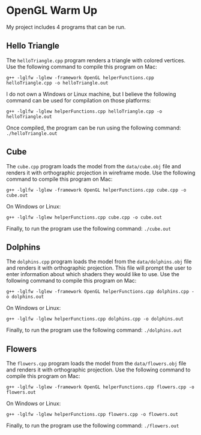 # OpenGL Warm Up
My project includes 4 programs that can be run.

## Hello Triangle
The ```helloTriangle.cpp``` program renders a triangle with colored vertices. Use the following command to compile this program on Mac:
```
g++ -lglfw -lglew -framework OpenGL helperFunctions.cpp helloTriangle.cpp -o helloTriangle.out
```
I do not own a Windows or Linux machine, but I believe the following command can be used for compilation on those platforms:
```
g++ -lglfw -lglew helperFunctions.cpp helloTriangle.cpp -o helloTriangle.out
```
Once compiled, the program can be run using the following command: ```./helloTriangle.out```

## Cube
The ```cube.cpp``` program loads the model from the ```data/cube.obj``` file and renders it with orthographic projection in wireframe 
mode. Use the following command to compile this program on Mac:
```
g++ -lglfw -lglew -framework OpenGL helperFunctions.cpp cube.cpp -o cube.out
```
On Windows or Linux:
```
g++ -lglfw -lglew helperFunctions.cpp cube.cpp -o cube.out
```
Finally, to run the program use the following command: ```./cube.out```

## Dolphins
The ```dolphins.cpp``` program loads the model from the ```data/dolphins.obj``` file and renders it with orthographic projection. 
This file will prompt the user to enter information about which shaders they would like to use. Use the following command to compile 
this program on Mac:
```
g++ -lglfw -lglew -framework OpenGL helperFunctions.cpp dolphins.cpp -o dolphins.out
```
On Windows or Linux:
```
g++ -lglfw -lglew helperFunctions.cpp dolphins.cpp -o dolphins.out
```
Finally, to run the program use the following command: ```./dolphins.out```

## Flowers
The ```flowers.cpp``` program loads the model from the ```data/flowers.obj``` file and renders it with orthographic projection. 
Use the following command to compile this program on Mac:
```
g++ -lglfw -lglew -framework OpenGL helperFunctions.cpp flowers.cpp -o flowers.out
```
On Windows or Linux:
```
g++ -lglfw -lglew helperFunctions.cpp flowers.cpp -o flowers.out
```
Finally, to run the program use the following command: ```./flowers.out```
